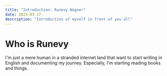 ```yaml
---
title: "Introduction: Runevy Wagner"
date: 2025-03-27
description: "Introduction of myself in front of you all"
---
```


# Who is Runevy
I'm just a mere human in a stranded internet land that want to start writing in English and documenting my journey. Especially, I'm starting reading books and things.